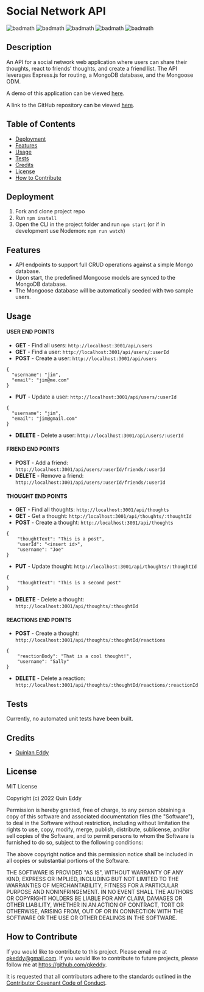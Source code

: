 # Social Network API

![badmath](https://img.shields.io/github/license/qkeddy/social-network-api)
![badmath](https://img.shields.io/github/issues/qkeddy/social-network-api)
![badmath](https://img.shields.io/github/languages/top/qkeddy/social-network-api)
![badmath](https://img.shields.io/github/watchers/qkeddy/social-network-api)
![badmath](https://img.shields.io/github/forks/qkeddy/social-network-api)

## Description
An API for a social network web application where users can share their thoughts, react to friends’ thoughts, and create a friend list. The API leverages Express.js for routing, a MongoDB database, and the Mongoose ODM.

A demo of this application can be viewed [here](https://drive.google.com/file/d/1YZzEYr4MSSJRQVAPzffUspxJKzwivIOL/view?usp=sharing).

A link to the GitHub repository can be viewed [here](https://github.com/qkeddy/social-network-api).

## Table of Contents

- [Deployment](#deployment)
- [Features](#features)
- [Usage](#usage)
- [Tests](#tests)
- [Credits](#credits)
- [License](#license)
- [How to Contribute](#how-to-contribute)

## Deployment
1. Fork and clone project repo
2. Run `npm install`
3. Open the CLI in the project folder and run `npm start` (or if in development use Nodemon: `npm run watch`)


## Features
- API endpoints to support full CRUD operations against a simple Mongo database.
- Upon start, the predefined Mongoose models are synced to the MongoDB database.
- The Mongoose database will be automatically seeded with two sample users.

## Usage

#### USER END POINTS
- **GET** - Find all users:  `http://localhost:3001/api/users`
- **GET** - Find a user: `http://localhost:3001/api/users/:userId`
- **POST** - Create a user: `http://localhost:3001/api/users`
```
{
  "username": "jim",
  "email": "jim@me.com"
}
```
- **PUT** - Update a user: `http://localhost:3001/api/users/:userId`
```
{
  "username": "jim",
  "email": "jim@gmail.com"
}
```
- **DELETE** - Delete a user: `http://localhost:3001/api/users/:userId` 

#### FRIEND END POINTS
- **POST** - Add a friend: `http://localhost:3001/api/users/:userId/friends/:userId`
- **DELETE** - Remove a friend: `http://localhost:3001/api/users/:userId/friends/:userId`

#### THOUGHT END POINTS
- **GET** - Find all thoughts: `http://localhost:3001/api/thoughts`
- **GET** - Get a thought: `http://localhost:3001/api/thoughts/:thoughtId`
- **POST** - Create a thought: `http://localhost:3001/api/thoughts`
```
{
	"thoughtText": "This is a post",
	"userId": "<insert id>",
	"username": "Joe"
}
```
- **PUT** - Update thought: `http://localhost:3001/api/thoughts/:thoughtId`
```
{
	"thoughtText": "This is a second post"
}
```
- **DELETE** - Delete a thought: `http://localhost:3001/api/thoughts/:thoughtId`

#### REACTIONS END POINTS
- **POST** - Create a thought: `http://localhost:3001/api/thoughts/:thoughtId/reactions`
```
{
	"reactionBody": "That is a cool thought!",
	"username": "Sally"
}
```
- **DELETE** - Delete a reaction: `http://localhost:3001/api/thoughts/:thoughtId/reactions/:reactionId`

## Tests
Currently, no automated unit tests have been built. 

## Credits
- [Quinlan Eddy](https://github.com/qkeddy)

## License
MIT License

Copyright (c) 2022 Quin Eddy

Permission is hereby granted, free of charge, to any person obtaining a copy
of this software and associated documentation files (the "Software"), to deal
in the Software without restriction, including without limitation the rights
to use, copy, modify, merge, publish, distribute, sublicense, and/or sell
copies of the Software, and to permit persons to whom the Software is
furnished to do so, subject to the following conditions:

The above copyright notice and this permission notice shall be included in all
copies or substantial portions of the Software.

THE SOFTWARE IS PROVIDED "AS IS", WITHOUT WARRANTY OF ANY KIND, EXPRESS OR
IMPLIED, INCLUDING BUT NOT LIMITED TO THE WARRANTIES OF MERCHANTABILITY,
FITNESS FOR A PARTICULAR PURPOSE AND NONINFRINGEMENT. IN NO EVENT SHALL THE
AUTHORS OR COPYRIGHT HOLDERS BE LIABLE FOR ANY CLAIM, DAMAGES OR OTHER
LIABILITY, WHETHER IN AN ACTION OF CONTRACT, TORT OR OTHERWISE, ARISING FROM,
OUT OF OR IN CONNECTION WITH THE SOFTWARE OR THE USE OR OTHER DEALINGS IN THE
SOFTWARE.



## How to Contribute

If you would like to contribute to this project. Please email me at qkeddy@gmail.com. If you would like to contribute to future projects, please follow me at https://github.com/qkeddy.

It is requested that all contributors adhere to the standards outlined in the [Contributor Covenant Code of Conduct](https://www.contributor-covenant.org/version/2/1/code_of_conduct/).